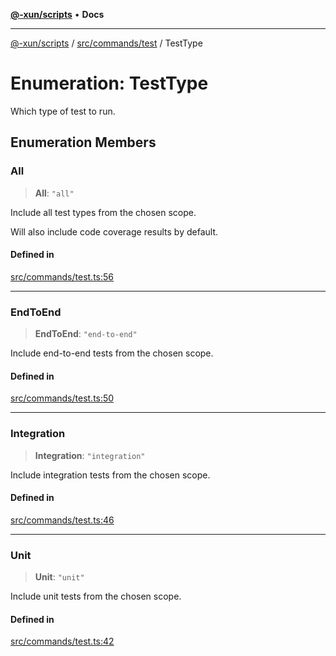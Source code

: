 [**@-xun/scripts**](../../../../README.md) • **Docs**

***

[@-xun/scripts](../../../../README.md) / [src/commands/test](../README.md) / TestType

# Enumeration: TestType

Which type of test to run.

## Enumeration Members

### All

> **All**: `"all"`

Include all test types from the chosen scope.

Will also include code coverage results by default.

#### Defined in

[src/commands/test.ts:56](https://github.com/Xunnamius/xscripts/blob/ca4900adafe61fe400aec55151e46f5130a666a6/src/commands/test.ts#L56)

***

### EndToEnd

> **EndToEnd**: `"end-to-end"`

Include end-to-end tests from the chosen scope.

#### Defined in

[src/commands/test.ts:50](https://github.com/Xunnamius/xscripts/blob/ca4900adafe61fe400aec55151e46f5130a666a6/src/commands/test.ts#L50)

***

### Integration

> **Integration**: `"integration"`

Include integration tests from the chosen scope.

#### Defined in

[src/commands/test.ts:46](https://github.com/Xunnamius/xscripts/blob/ca4900adafe61fe400aec55151e46f5130a666a6/src/commands/test.ts#L46)

***

### Unit

> **Unit**: `"unit"`

Include unit tests from the chosen scope.

#### Defined in

[src/commands/test.ts:42](https://github.com/Xunnamius/xscripts/blob/ca4900adafe61fe400aec55151e46f5130a666a6/src/commands/test.ts#L42)
